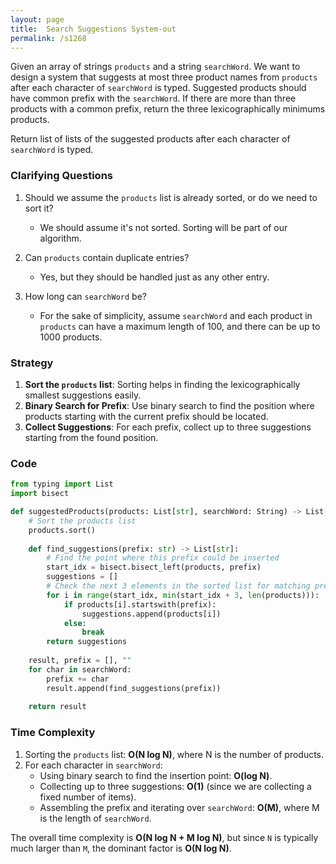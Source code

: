 ```yaml
---
layout: page
title:  Search Suggestions System-out
permalink: /s1268
---
```


Given an array of strings `products` and a string `searchWord`. We want to design a system that suggests at most three product names from `products` after each character of `searchWord` is typed. Suggested products should have common prefix with the `searchWord`. If there are more than three products with a common prefix, return the three lexicographically minimums products.

Return list of lists of the suggested products after each character of `searchWord` is typed.

### Clarifying Questions

1. Should we assume the `products` list is already sorted, or do we need to sort it?
   - We should assume it's not sorted. Sorting will be part of our algorithm.

2. Can `products` contain duplicate entries?
   - Yes, but they should be handled just as any other entry.

3. How long can `searchWord` be?
   - For the sake of simplicity, assume `searchWord` and each product in `products` can have a maximum length of 100, and there can be up to 1000 products.

### Strategy

1. **Sort the `products` list**: Sorting helps in finding the lexicographically smallest suggestions easily.
2. **Binary Search for Prefix**: Use binary search to find the position where products starting with the current prefix should be located.
3. **Collect Suggestions**: For each prefix, collect up to three suggestions starting from the found position.

### Code

```python
from typing import List
import bisect

def suggestedProducts(products: List[str], searchWord: String) -> List[List[str]]:
    # Sort the products list
    products.sort()
    
    def find_suggestions(prefix: str) -> List[str]:
        # Find the point where this prefix could be inserted
        start_idx = bisect.bisect_left(products, prefix)
        suggestions = []
        # Check the next 3 elements in the sorted list for matching prefix
        for i in range(start_idx, min(start_idx + 3, len(products))):
            if products[i].startswith(prefix):
                suggestions.append(products[i])
            else:
                break
        return suggestions
    
    result, prefix = [], ""
    for char in searchWord:
        prefix += char
        result.append(find_suggestions(prefix))
    
    return result
```

### Time Complexity

1. Sorting the `products` list: **O(N log N)**, where N is the number of products.
2. For each character in `searchWord`:
   - Using binary search to find the insertion point: **O(log N)**.
   - Collecting up to three suggestions: **O(1)** (since we are collecting a fixed number of items).
   - Assembling the prefix and iterating over `searchWord`: **O(M)**, where M is the length of `searchWord`.

The overall time complexity is **O(N log N + M log N)**, but since `N` is typically much larger than `M`, the dominant factor is **O(N log N)**.